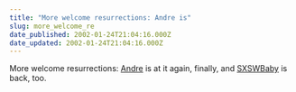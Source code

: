 ```yaml
---
title: "More welcome resurrections: Andre is"
slug: more_welcome_re
date_published: 2002-01-24T21:04:16.000Z
date_updated: 2002-01-24T21:04:16.000Z
---
```


More welcome resurrections: [Andre](http://www.torrez.org/) is at it again, finally, and [SXSWBaby](http://www.sxswblog.com) is back, too.
